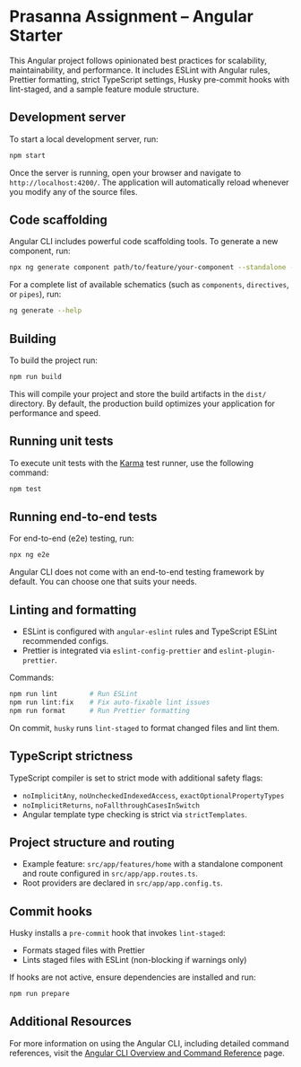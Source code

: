 # Prasanna Assignment – Angular Starter

This Angular project follows opinionated best practices for scalability, maintainability, and performance. It includes ESLint with Angular rules, Prettier formatting, strict TypeScript settings, Husky pre-commit hooks with lint-staged, and a sample feature module structure.

## Development server

To start a local development server, run:

```bash
npm start
```

Once the server is running, open your browser and navigate to `http://localhost:4200/`. The application will automatically reload whenever you modify any of the source files.

## Code scaffolding

Angular CLI includes powerful code scaffolding tools. To generate a new component, run:

```bash
npx ng generate component path/to/feature/your-component --standalone --skip-tests --style css
```

For a complete list of available schematics (such as `components`, `directives`, or `pipes`), run:

```bash
ng generate --help
```

## Building

To build the project run:

```bash
npm run build
```

This will compile your project and store the build artifacts in the `dist/` directory. By default, the production build optimizes your application for performance and speed.

## Running unit tests

To execute unit tests with the [Karma](https://karma-runner.github.io) test runner, use the following command:

```bash
npm test
```

## Running end-to-end tests

For end-to-end (e2e) testing, run:

```bash
npx ng e2e
```

Angular CLI does not come with an end-to-end testing framework by default. You can choose one that suits your needs.

## Linting and formatting

- ESLint is configured with `angular-eslint` rules and TypeScript ESLint recommended configs.
- Prettier is integrated via `eslint-config-prettier` and `eslint-plugin-prettier`.

Commands:

```bash
npm run lint        # Run ESLint
npm run lint:fix    # Fix auto-fixable lint issues
npm run format      # Run Prettier formatting
```

On commit, `husky` runs `lint-staged` to format changed files and lint them.

## TypeScript strictness

TypeScript compiler is set to strict mode with additional safety flags:

- `noImplicitAny`, `noUncheckedIndexedAccess`, `exactOptionalPropertyTypes`
- `noImplicitReturns`, `noFallthroughCasesInSwitch`
- Angular template type checking is strict via `strictTemplates`.

## Project structure and routing

- Example feature: `src/app/features/home` with a standalone component and route configured in `src/app/app.routes.ts`.
- Root providers are declared in `src/app/app.config.ts`.

## Commit hooks

Husky installs a `pre-commit` hook that invokes `lint-staged`:

- Formats staged files with Prettier
- Lints staged files with ESLint (non-blocking if warnings only)

If hooks are not active, ensure dependencies are installed and run:

```bash
npm run prepare
```

## Additional Resources

For more information on using the Angular CLI, including detailed command references, visit the [Angular CLI Overview and Command Reference](https://angular.dev/tools/cli) page.
